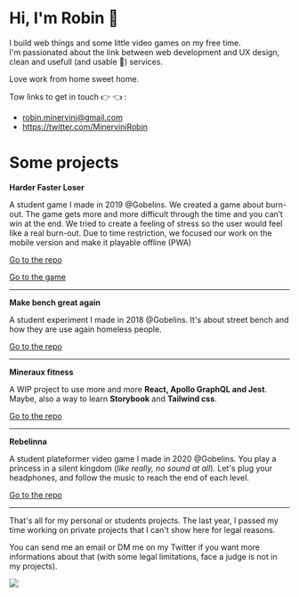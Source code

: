 # Hi, I'm Robin 👋
I build web things and some little video games on my free time. <br/> I'm passionated about the link between web development and UX design, clean and usefull (and usable 😬) services.

Love work from home sweet home.

Tow links to get in touch 👉 👈 :
- <a href="mailto:robin.minervini@gmail.com">robin.minervini@gmail.com</a>
- https://twitter.com/MinerviniRobin

# Some projects

**Harder Faster Loser**

A student game I made in 2019 @Gobelins. We created a game about burn-out. The game gets more and more difficult through the time and you can’t win at the end. We tried to create a feeling of stress so the user would feel like a real burn-out. Due to time restriction, we focused our work on the mobile version and make it playable offline (PWA)


<a href="https://github.com/Liinkiing/harder-faster-loser">Go to the repo</a>

<a href="https://harder-faster-loser.netlify.app/">Go to the game</a>
___

**Make bench great again**

A student experiment I made in 2018 @Gobelins. It's about street bench and how they are use again homeless people.

<a href="https://github.com/mineraux/make-bench-great-again">Go to the repo</a>
___

**Mineraux fitness**

A WIP project to use more and more **React, Apollo GraphQL and Jest**. Maybe, also a way to learn **Storybook** and **Tailwind css**.

<a href="https://github.com/mineraux/mineraux-fitness-react">Go to the repo</a>
___

**Rebelinna**

A student plateformer video game I made in 2020 @Gobelins. You play a princess in a silent kingdom (_like really, no sound at all_). Let's plug your headphones, and follow the music to reach the end of each level.

<a href="https://github.com/Liinkiing/rythmformer">Go to the repo</a>

---

That's all for my personal or students projects. The last year, I passed my time working on private projects that I can't show here for legal reasons.

You can send me an email or DM me on my Twitter if you want more informations about that (with some legal limitations, face a judge is not in my projects).

  <a href="https://github.com/Mineraux/repositories">
  <img src="https://github-readme-stats.vercel.app/api?username=Mineraux&show_icons=true&theme=tokyonight&count_private=true" />
  </a>
